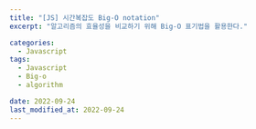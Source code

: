 ```yaml
---
title: "[JS] 시간복잡도 Big-O notation"
excerpt: "알고리즘의 효율성을 비교하기 위해 Big-O 표기법을 활용한다."

categories:
  - Javascript
tags:
  - Javascript
  - Big-o
  - algorithm

date: 2022-09-24
last_modified_at: 2022-09-24
---
```


<br>
<br>
